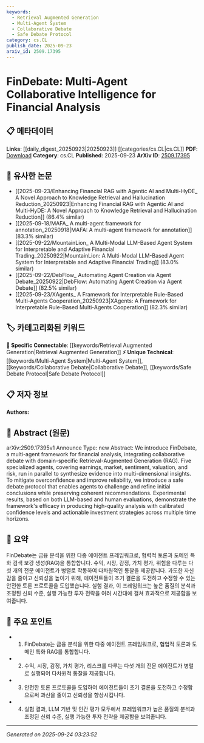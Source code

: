 ```yaml
---
keywords:
  - Retrieval Augmented Generation
  - Multi-Agent System
  - Collaborative Debate
  - Safe Debate Protocol
category: cs.CL
publish_date: 2025-09-23
arxiv_id: 2509.17395
---
```


<!-- KEYWORD_LINKING_METADATA:
{
  "processed_timestamp": "2025-09-24T03:23:52.879665",
  "vocabulary_version": "1.0",
  "selected_keywords": [
    "Retrieval Augmented Generation",
    "Multi-Agent System",
    "Collaborative Debate",
    "Safe Debate Protocol"
  ],
  "rejected_keywords": [],
  "similarity_scores": {
    "Retrieval Augmented Generation": 0.8,
    "Multi-Agent System": 0.75,
    "Collaborative Debate": 0.72,
    "Safe Debate Protocol": 0.7
  },
  "extraction_method": "AI_prompt_based",
  "budget_applied": true,
  "candidates_json": {
    "candidates": [
      {
        "surface": "Retrieval-Augmented Generation",
        "canonical": "Retrieval Augmented Generation",
        "aliases": [
          "RAG"
        ],
        "category": "specific_connectable",
        "rationale": "RAG is a trending concept in AI that enhances model performance by integrating retrieval mechanisms, making it highly relevant for linking in financial analysis.",
        "novelty_score": 0.45,
        "connectivity_score": 0.85,
        "specificity_score": 0.78,
        "link_intent_score": 0.8
      },
      {
        "surface": "multi-agent framework",
        "canonical": "Multi-Agent System",
        "aliases": [
          "multi-agent framework"
        ],
        "category": "unique_technical",
        "rationale": "The multi-agent system is central to the paper's methodology, offering a unique approach to collaborative intelligence in financial analysis.",
        "novelty_score": 0.65,
        "connectivity_score": 0.7,
        "specificity_score": 0.82,
        "link_intent_score": 0.75
      },
      {
        "surface": "collaborative debate",
        "canonical": "Collaborative Debate",
        "aliases": [],
        "category": "unique_technical",
        "rationale": "Collaborative debate is a novel concept introduced in the paper to enhance decision-making processes, providing a unique angle for linking.",
        "novelty_score": 0.7,
        "connectivity_score": 0.6,
        "specificity_score": 0.8,
        "link_intent_score": 0.72
      },
      {
        "surface": "safe debate protocol",
        "canonical": "Safe Debate Protocol",
        "aliases": [],
        "category": "unique_technical",
        "rationale": "This protocol is a unique contribution of the paper, aimed at improving reliability and confidence in financial analysis.",
        "novelty_score": 0.68,
        "connectivity_score": 0.65,
        "specificity_score": 0.85,
        "link_intent_score": 0.7
      }
    ],
    "ban_list_suggestions": [
      "financial analysis",
      "investment strategies"
    ]
  },
  "decisions": [
    {
      "candidate_surface": "Retrieval-Augmented Generation",
      "resolved_canonical": "Retrieval Augmented Generation",
      "decision": "linked",
      "scores": {
        "novelty": 0.45,
        "connectivity": 0.85,
        "specificity": 0.78,
        "link_intent": 0.8
      }
    },
    {
      "candidate_surface": "multi-agent framework",
      "resolved_canonical": "Multi-Agent System",
      "decision": "linked",
      "scores": {
        "novelty": 0.65,
        "connectivity": 0.7,
        "specificity": 0.82,
        "link_intent": 0.75
      }
    },
    {
      "candidate_surface": "collaborative debate",
      "resolved_canonical": "Collaborative Debate",
      "decision": "linked",
      "scores": {
        "novelty": 0.7,
        "connectivity": 0.6,
        "specificity": 0.8,
        "link_intent": 0.72
      }
    },
    {
      "candidate_surface": "safe debate protocol",
      "resolved_canonical": "Safe Debate Protocol",
      "decision": "linked",
      "scores": {
        "novelty": 0.68,
        "connectivity": 0.65,
        "specificity": 0.85,
        "link_intent": 0.7
      }
    }
  ]
}
-->

# FinDebate: Multi-Agent Collaborative Intelligence for Financial Analysis

## 📋 메타데이터

**Links**: [[daily_digest_20250923|20250923]] [[categories/cs.CL|cs.CL]]
**PDF**: [Download](https://arxiv.org/pdf/2509.17395.pdf)
**Category**: cs.CL
**Published**: 2025-09-23
**ArXiv ID**: [2509.17395](https://arxiv.org/abs/2509.17395)

## 🔗 유사한 논문
- [[2025-09-23/Enhancing Financial RAG with Agentic AI and Multi-HyDE_ A Novel Approach to Knowledge Retrieval and Hallucination Reduction_20250923|Enhancing Financial RAG with Agentic AI and Multi-HyDE: A Novel Approach to Knowledge Retrieval and Hallucination Reduction]] (86.4% similar)
- [[2025-09-18/MAFA_ A multi-agent framework for annotation_20250918|MAFA: A multi-agent framework for annotation]] (83.3% similar)
- [[2025-09-22/MountainLion_ A Multi-Modal LLM-Based Agent System for Interpretable and Adaptive Financial Trading_20250922|MountainLion: A Multi-Modal LLM-Based Agent System for Interpretable and Adaptive Financial Trading]] (83.0% similar)
- [[2025-09-22/DebFlow_ Automating Agent Creation via Agent Debate_20250922|DebFlow: Automating Agent Creation via Agent Debate]] (82.5% similar)
- [[2025-09-23/XAgents_ A Framework for Interpretable Rule-Based Multi-Agents Cooperation_20250923|XAgents: A Framework for Interpretable Rule-Based Multi-Agents Cooperation]] (82.3% similar)

## 🏷️ 카테고리화된 키워드
**🔗 Specific Connectable**: [[keywords/Retrieval Augmented Generation|Retrieval Augmented Generation]]
**⚡ Unique Technical**: [[keywords/Multi-Agent System|Multi-Agent System]], [[keywords/Collaborative Debate|Collaborative Debate]], [[keywords/Safe Debate Protocol|Safe Debate Protocol]]

## 📋 저자 정보

**Authors:** 

## 📄 Abstract (원문)

arXiv:2509.17395v1 Announce Type: new 
Abstract: We introduce FinDebate, a multi-agent framework for financial analysis, integrating collaborative debate with domain-specific Retrieval-Augmented Generation (RAG). Five specialized agents, covering earnings, market, sentiment, valuation, and risk, run in parallel to synthesize evidence into multi-dimensional insights. To mitigate overconfidence and improve reliability, we introduce a safe debate protocol that enables agents to challenge and refine initial conclusions while preserving coherent recommendations. Experimental results, based on both LLM-based and human evaluations, demonstrate the framework's efficacy in producing high-quality analysis with calibrated confidence levels and actionable investment strategies across multiple time horizons.

## 📝 요약

FinDebate는 금융 분석을 위한 다중 에이전트 프레임워크로, 협력적 토론과 도메인 특화 검색 보강 생성(RAG)을 통합합니다. 수익, 시장, 감정, 가치 평가, 위험을 다루는 다섯 개의 전문 에이전트가 병렬로 작동하여 다차원적인 통찰을 제공합니다. 과도한 자신감을 줄이고 신뢰성을 높이기 위해, 에이전트들이 초기 결론을 도전하고 수정할 수 있는 안전한 토론 프로토콜을 도입했습니다. 실험 결과, 이 프레임워크는 높은 품질의 분석과 조정된 신뢰 수준, 실행 가능한 투자 전략을 여러 시간대에 걸쳐 효과적으로 제공함을 보여줍니다.

## 🎯 주요 포인트

- 1. FinDebate는 금융 분석을 위한 다중 에이전트 프레임워크로, 협업적 토론과 도메인 특화 RAG를 통합합니다.
- 2. 수익, 시장, 감정, 가치 평가, 리스크를 다루는 다섯 개의 전문 에이전트가 병렬로 실행되어 다차원적 통찰을 제공합니다.
- 3. 안전한 토론 프로토콜을 도입하여 에이전트들이 초기 결론을 도전하고 수정함으로써 과신을 줄이고 신뢰성을 향상시킵니다.
- 4. 실험 결과, LLM 기반 및 인간 평가 모두에서 프레임워크가 높은 품질의 분석과 조정된 신뢰 수준, 실행 가능한 투자 전략을 제공함을 보여줍니다.


---

*Generated on 2025-09-24 03:23:52*